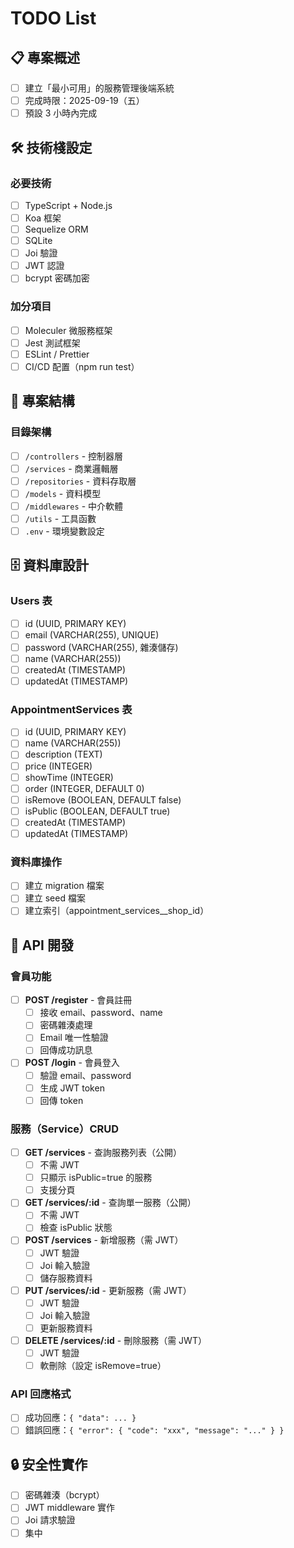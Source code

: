 # TODO List

## 📋 專案概述
- [ ] 建立「最小可用」的服務管理後端系統
- [ ] 完成時限：2025-09-19（五）
- [ ] 預設 3 小時內完成

## 🛠 技術棧設定

### 必要技術
- [ ] TypeScript + Node.js
- [ ] Koa 框架
- [ ] Sequelize ORM
- [ ] SQLite
- [ ] Joi 驗證
- [ ] JWT 認證
- [ ] bcrypt 密碼加密

### 加分項目
- [ ] Moleculer 微服務框架
- [ ] Jest 測試框架
- [ ] ESLint / Prettier
- [ ] CI/CD 配置（npm run test）

## 📁 專案結構

### 目錄架構
- [ ] `/controllers` - 控制器層
- [ ] `/services` - 商業邏輯層
- [ ] `/repositories` - 資料存取層
- [ ] `/models` - 資料模型
- [ ] `/middlewares` - 中介軟體
- [ ] `/utils` - 工具函數
- [ ] `.env` - 環境變數設定

## 🗄 資料庫設計

### Users 表
- [ ] id (UUID, PRIMARY KEY)
- [ ] email (VARCHAR(255), UNIQUE)
- [ ] password (VARCHAR(255), 雜湊儲存)
- [ ] name (VARCHAR(255))
- [ ] createdAt (TIMESTAMP)
- [ ] updatedAt (TIMESTAMP)

### AppointmentServices 表
- [ ] id (UUID, PRIMARY KEY)
- [ ] name (VARCHAR(255))
- [ ] description (TEXT)
- [ ] price (INTEGER)
- [ ] showTime (INTEGER)
- [ ] order (INTEGER, DEFAULT 0)
- [ ] isRemove (BOOLEAN, DEFAULT false)
- [ ] isPublic (BOOLEAN, DEFAULT true)
- [ ] createdAt (TIMESTAMP)
- [ ] updatedAt (TIMESTAMP)

### 資料庫操作
- [ ] 建立 migration 檔案
- [ ] 建立 seed 檔案
- [ ] 建立索引（appointment_services__shop_id）

## 🔌 API 開發

### 會員功能
- [ ] **POST /register** - 會員註冊
  - [ ] 接收 email、password、name
  - [ ] 密碼雜湊處理
  - [ ] Email 唯一性驗證
  - [ ] 回傳成功訊息

- [ ] **POST /login** - 會員登入
  - [ ] 驗證 email、password
  - [ ] 生成 JWT token
  - [ ] 回傳 token

### 服務（Service）CRUD
- [ ] **GET /services** - 查詢服務列表（公開）
  - [ ] 不需 JWT
  - [ ] 只顯示 isPublic=true 的服務
  - [ ] 支援分頁

- [ ] **GET /services/:id** - 查詢單一服務（公開）
  - [ ] 不需 JWT
  - [ ] 檢查 isPublic 狀態

- [ ] **POST /services** - 新增服務（需 JWT）
  - [ ] JWT 驗證
  - [ ] Joi 輸入驗證
  - [ ] 儲存服務資料

- [ ] **PUT /services/:id** - 更新服務（需 JWT）
  - [ ] JWT 驗證
  - [ ] Joi 輸入驗證
  - [ ] 更新服務資料

- [ ] **DELETE /services/:id** - 刪除服務（需 JWT）
  - [ ] JWT 驗證
  - [ ] 軟刪除（設定 isRemove=true）

### API 回應格式
- [ ] 成功回應：`{ "data": ... }`
- [ ] 錯誤回應：`{ "error": { "code": "xxx", "message": "..." } }`

## 🔒 安全性實作

- [ ] 密碼雜湊（bcrypt）
- [ ] JWT middleware 實作
- [ ] Joi 請求驗證
- [ ] 集中